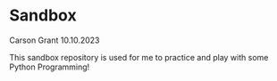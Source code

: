 # Sandbox

Carson Grant
10.10.2023

This sandbox repository is used for me to practice and play with some Python Programming!

